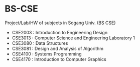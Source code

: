 # BS-CSE
Project/Lab/HW of subjects in Sogang Univ. (BS CSE)

- CSE2003 : Introduction to Engineering Design
- CSE3013 : Computer Science and Engineering Laboratory 1
- CSE3080 : Data Structures
- CSE3081 : Design and Analysis of Algorithm
- CSE4100 : Systems Programming
- CSE4170 : Introduction to Computer Graphics